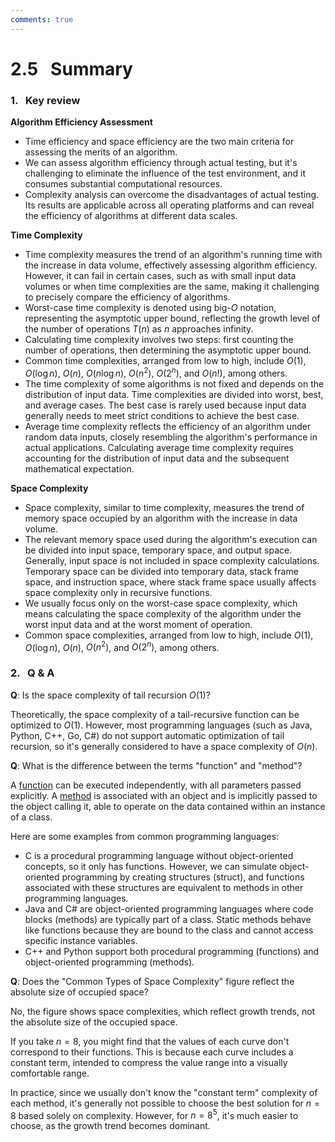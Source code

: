 ```yaml
---
comments: true
---
```


# 2.5 &nbsp; Summary

### 1. &nbsp; Key review

**Algorithm Efficiency Assessment**

- Time efficiency and space efficiency are the two main criteria for assessing the merits of an algorithm.
- We can assess algorithm efficiency through actual testing, but it's challenging to eliminate the influence of the test environment, and it consumes substantial computational resources.
- Complexity analysis can overcome the disadvantages of actual testing. Its results are applicable across all operating platforms and can reveal the efficiency of algorithms at different data scales.

**Time Complexity**

- Time complexity measures the trend of an algorithm's running time with the increase in data volume, effectively assessing algorithm efficiency. However, it can fail in certain cases, such as with small input data volumes or when time complexities are the same, making it challenging to precisely compare the efficiency of algorithms.
- Worst-case time complexity is denoted using big-$O$ notation, representing the asymptotic upper bound, reflecting the growth level of the number of operations $T(n)$ as $n$ approaches infinity.
- Calculating time complexity involves two steps: first counting the number of operations, then determining the asymptotic upper bound.
- Common time complexities, arranged from low to high, include $O(1)$, $O(\log n)$, $O(n)$, $O(n \log n)$, $O(n^2)$, $O(2^n)$, and $O(n!)$, among others.
- The time complexity of some algorithms is not fixed and depends on the distribution of input data. Time complexities are divided into worst, best, and average cases. The best case is rarely used because input data generally needs to meet strict conditions to achieve the best case.
- Average time complexity reflects the efficiency of an algorithm under random data inputs, closely resembling the algorithm's performance in actual applications. Calculating average time complexity requires accounting for the distribution of input data and the subsequent mathematical expectation.

**Space Complexity**

- Space complexity, similar to time complexity, measures the trend of memory space occupied by an algorithm with the increase in data volume.
- The relevant memory space used during the algorithm's execution can be divided into input space, temporary space, and output space. Generally, input space is not included in space complexity calculations. Temporary space can be divided into temporary data, stack frame space, and instruction space, where stack frame space usually affects space complexity only in recursive functions.
- We usually focus only on the worst-case space complexity, which means calculating the space complexity of the algorithm under the worst input data and at the worst moment of operation.
- Common space complexities, arranged from low to high, include $O(1)$, $O(\log n)$, $O(n)$, $O(n^2)$, and $O(2^n)$, among others.

### 2. &nbsp; Q & A

**Q**: Is the space complexity of tail recursion $O(1)$?

Theoretically, the space complexity of a tail-recursive function can be optimized to $O(1)$. However, most programming languages (such as Java, Python, C++, Go, C#) do not support automatic optimization of tail recursion, so it's generally considered to have a space complexity of $O(n)$.

**Q**: What is the difference between the terms "function" and "method"?

A <u>function</u> can be executed independently, with all parameters passed explicitly. A <u>method</u> is associated with an object and is implicitly passed to the object calling it, able to operate on the data contained within an instance of a class.

Here are some examples from common programming languages:

- C is a procedural programming language without object-oriented concepts, so it only has functions. However, we can simulate object-oriented programming by creating structures (struct), and functions associated with these structures are equivalent to methods in other programming languages.
- Java and C# are object-oriented programming languages where code blocks (methods) are typically part of a class. Static methods behave like functions because they are bound to the class and cannot access specific instance variables.
- C++ and Python support both procedural programming (functions) and object-oriented programming (methods).

**Q**: Does the "Common Types of Space Complexity" figure reflect the absolute size of occupied space?

No, the figure shows space complexities, which reflect growth trends, not the absolute size of the occupied space.

If you take $n = 8$, you might find that the values of each curve don't correspond to their functions. This is because each curve includes a constant term, intended to compress the value range into a visually comfortable range.

In practice, since we usually don't know the "constant term" complexity of each method, it's generally not possible to choose the best solution for $n = 8$ based solely on complexity. However, for $n = 8^5$, it's much easier to choose, as the growth trend becomes dominant.
